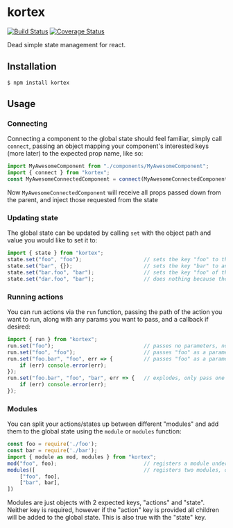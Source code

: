 # kortex

[![Build Status](https://travis-ci.org/ronelliott/kortex.svg?branch=master)](https://travis-ci.org/ronelliott/kortex)
[![Coverage Status](https://coveralls.io/repos/github/ronelliott/kortex/badge.svg?branch=master)](https://coveralls.io/github/ronelliott/kortex?branch=master)

Dead simple state management for react.

## Installation

    $ npm install kortex

## Usage

### Connecting

Connecting a component to the global state should feel familiar, simply call
`connect`, passing an object mapping your component's interested keys (more later)
to the expected prop name, like so:

```javascript
import MyAwesomeComponent from "./components/MyAwesomeComponent";
import { connect } from "kortex";
const MyAwesomeConnectedComponent = connect(MyAwesomeConnectedComponent);
```

Now `MyAwesomeConnectedComponent` will receive all props passed down from the parent,
and inject those requested from the state


### Updating state

The global state can be updated by calling `set` with the object path and value
you would like to set it to:

```javascript
import { state } from "kortex";
state.set("foo", "foo");                    // sets the key "foo" to the value "foo"
state.set("bar", {});                       // sets the key "bar" to an empty object
state.set("bar.foo", "bar");                // sets the key "foo" of the object "bar" to "bar"
state.set("dar.foo", "bar");                // does nothing because the key "dar" does not exist
```

### Running actions

You can run actions via the `run` function, passing the path of the action you
want to run, along with any params you want to pass, and a callback if desired:

```javascript
import { run } from "kortex";
run.set("foo");                             // passes no parameters, nor uses a callback
run.set("foo", "foo");                      // passes "foo" as a parameter, does not use a callback
run.set("foo.bar", "foo", err => {          // passes "foo" as a parameter and uses a callback
	if (err) console.error(err);
});
run.set("foo.bar", "foo", "bar", err => {   // explodes, only pass one param
	if (err) console.error(err);
});
```

### Modules

You can split your actions/states up between different "modules" and add them
to the global state using the `module` or `modules` function:

```javascript
const foo = require('./foo');
const bar = require('./bar');
import { module as mod, modules } from "kortex";
mod("foo", foo);                            // registers a module under the "foo" namespace
modules([                                   // registers two modules, one under the "foo" namespace, one under the "bar" namespace
	["foo", foo],
	["bar", bar],
])
```

Modules are just objects with 2 expected keys, "actions" and "state". Neither key
is required, however if the "action" key is provided all children will be added
to the global state. This is also true with the "state" key.
